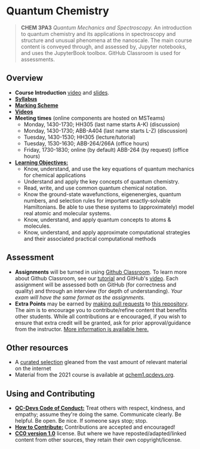 # Quantum Chemistry

> **CHEM 3PA3** *Quantum Mechanics and Spectroscopy.* An introduction to quantum chemistry and its applications in spectroscopy and structure and unusual phenomena at the nanoscale. The main course content is conveyed through, and assessed by, Jupyter notebooks, and uses the JupyterBook toolbox. GitHub Classroom is used for assessments.

## Overview

- **Course Introduction** [video](https://www.macvideo.ca/media/Welcome+to+CHEM+3PA3/1_5uetc04h) and [slides](https://github.com/QC-Edu/IntroQM2022/blob/master/presentations/0_IntroVideo.pdf?raw=true).
- [**Syllabus**](https://github.com/QC-Edu/IntroQM2022/blob/master/documents/syllabus.pdf)
- [**Marking Scheme**](documents/markingscheme.md)
- [**Videos**](https://www.macvideo.ca/channel/CHEM%2B3PA3/197276683)
- **Meeting times** (online components are hosted on MSTeams)
  - Monday, 1430-1730; HH305 (last name starts A-K) (discussion)
  - Monday, 1430-1730; ABB-A404 (last name starts L-Z) (discussion)
  - Tuesday, 1430-1530; HH305 (lecture/tutorial)
  - Tuesday, 1530-1630; ABB-264/266A (office hours)
  - Friday, 1730-1830; online (by default) ABB-264 (by request) (office hours)
- [**Learning Objectives:**](documents/objectives.md)
  - Know, understand, and use the key equations of quantum mechanics for chemical applications
  - Understand and apply the key concepts of quantum chemistry.
  - Read, write, and use common quantum chemical notation.
  - Know the ground-state wavefunctions, eigenenergies, quantum numbers, and selection rules for important exactly-solvable Hamiltonians. Be able to use these systems to (approximately) model real atomic and molecular systems.
  - Know, understand, and apply quantum concepts to atoms & molecules.
  - Know, understand, and apply approximate computational strategies and their associated practical computational methods

## Assessment
- **Assignments** will be turned in using [Github Classroom](https://classroom.github.com/). To learn more about Github Classroom, see our [tutorial](ipynb/Tutorial_0.ipynb) and GitHub's [video](https://githubuniverse.com/content-library/github-classroom-101/). Each assignment will be assessed both on GitHub (for correctness and quality) and through an interview (for depth of understanding). *Your exam will have the same format as the assignments.*
- **Extra Points** may be earned by [making pull requests](contributing.md) to [this repository](https://github.com/QC-Edu/IntroQM2022). The aim is to encourage you to contribute/refine content that benefits other students. While all contributions ar   e encouraged, if you wish to ensure that extra credit will be granted, ask for prior approval/guidance from the instructor. [More information is available here.](extracredit/overview.md)  

## Other resources

- A [curated selection](documents/refs.md) gleaned from the vast amount of relevant material on the internet
- Material from the 2021 course is available at  [qchem1.qcdevs.org](https://qchem1.qcdevs.org/). 

## Using and Contributing
- [**QC-Devs Code of Conduct:**](https://qcdevs.org/guidelines/QCDevsCodeOfConduct/) Treat others with respect, kindness, and empathy; assume they're doing the same. Communicate clearly. Be helpful. Be open. Be nice. If someone says stop; stop.
- [**How to Contribute:**](contributing.md) Contributions are accepted and encouraged!
- [**CC0 version 1.0**](license.md) license. But where we have reposted/adapted/linked content from other sources, they retain their own copyright/license.
